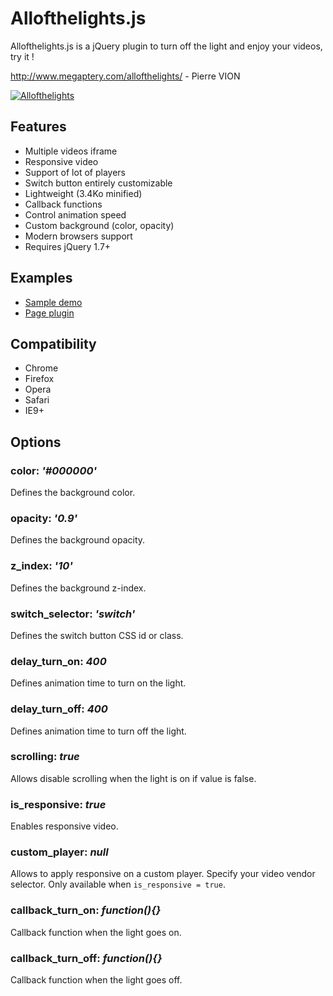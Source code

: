 # Allofthelights.js
Allofthelights.js is a jQuery plugin to turn off the light and enjoy your videos, try it !

http://www.megaptery.com/allofthelights/ - Pierre VION

[![Allofthelights](http://www.megaptery.com/wp-content/uploads/2013/12/turn_off_the_lights_jquery.jpg "Allofthelights")](http://www.megaptery.com/allofthelights/)

## Features
- Multiple videos iframe
- Responsive video
- Support of lot of players
- Switch button entirely customizable
- Lightweight (3.4Ko minified)
- Callback functions
- Control animation speed
- Custom background (color, opacity)
- Modern browsers support
- Requires jQuery 1.7+

## Examples

- [Sample demo](http://www.megaptery.com/allofthelights/demo/index.html)
- [Page plugin](http://www.megaptery.com/allofthelights/)


## Compatibility
- Chrome
- Firefox
- Opera
- Safari
- IE9+


## Options

### color: *'#000000'*
Defines the background color.

### opacity: *'0.9'*
Defines the background opacity.

### z_index: *'10'*
Defines the background z-index.

### switch_selector: *'switch'*
Defines the switch button CSS id or class.

### delay_turn_on: *400*
Defines animation time to turn on the light.

### delay_turn_off: *400*
Defines animation time to turn off the light.

### scrolling: *true*
Allows disable scrolling when the light is on if value is false.

### is_responsive: *true*
Enables responsive video.

### custom_player: *null*
Allows to apply responsive on a custom player. Specify your video vendor selector. Only available when `is_responsive = true`.

### callback_turn_on: *function(){}*
Callback function when the light goes on.

### callback_turn_off: *function(){}*
Callback function when the light goes off.
